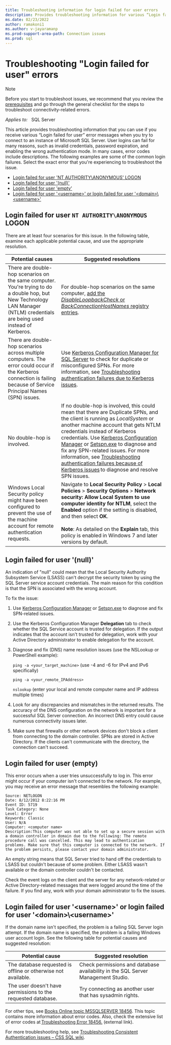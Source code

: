 ```yaml
---
title: Troubleshooting information for login failed for user errors
description: Provides troubleshooting information for various “Login failed for user” errors that appear when connecting to an instance of SQL Server.  
ms.date: 02/23/2022
author: ramakoni1
ms.author: v-jayaramanp
ms.prod-support-area-path: Connection issues
ms.prod: sql
---
```


# Troubleshooting "Login failed for user" errors

> [!NOTE]
> Before you start to troubleshoot issues, we recommend that you review the [prerequisites](resolving-connectivity-errors.md#prerequisite) and go through the general checklist for the steps to troubleshoot connectivity-related errors.

_Applies to:_ &nbsp; SQL Server

This article provides troubleshooting information that you can use if you receive various “Login failed for user” error messages when you try to connect to an instance of Microsoft SQL Server. User logins can fail for many reasons, such as invalid credentials, password expiration, and enabling the wrong authentication mode. In many cases, error codes include descriptions. The following examples are some of the common login failures. Select the exact error that you're experiencing to troubleshoot the issue.

- [Login failed for user 'NT AUTHORITY\ANONYMOUS' LOGON](#login-failed-for-user-nt-authorityanonymous-logon)
- [Login failed for user '(null)'](#login-failed-for-user-null)
- [Login failed for user 'empty'](#login-failed-for-user-empty)
- [Login failed for user '\<username>' or login failed for user '\<domain>\\\<username>'](#login-failed-for-user-username-or-login-failed-for-user-domainusername)

## Login failed for user `NT AUTHORITY\ANONYMOUS` LOGON

There are at least four scenarios for this issue. In the following table, examine each applicable potential cause, and use the appropriate resolution.

|Potential causes  |Suggested resolutions  |
|---------|---------|
|There are double-hop scenarios on the same computer. You're trying to do a double hop, but New Technology LAN Manager (NTLM) credentials are being used instead of Kerberos.      | For double-hop scenarios on the same computer, [add the *DisableLoopbackCheck* or *BackConnectionHostNames* registry entries](../../windows-server/networking/accessing-server-locally-with-fqdn-cname-alias-denied.md#method-1-recommended-create-the-local-security-authority-host-names-that-can-be-referenced-in-a-ntlm-authentication-request).
|There are double-hop scenarios across multiple computers. The error could occur if the Kerberos connection is failing because of Service Principal Names (SPN) issues.      | Use [Kerberos Configuration Manager for SQL Server](https://www.microsoft.com/download/details.aspx?id=39046) to check for duplicate or misconfigured SPNs. For more information, see [Troubleshooting authentication failures due to Kerberos issues](kerberos-configuration-manager-available.md).|
|No double-hop is involved.      |    If no double-hop is involved, this could mean that there are Duplicate SPNs, and the client is running as *LocalSystem* or another machine account that gets NTLM credentials instead of Kerberos credentials. Use [Kerberos Configuration Manager](using-kerberosmngr-sqlserver.md) or [Setspn.exe](/previous-versions/windows/it-pro/windows-server-2012-R2-and-2012/cc731241(v=ws.11)) to diagnose and fix any SPN-related issues. For more information, see [Troubleshooting authentication failures because of Kerberos issues](kerberos-configuration-manager-available.md) to diagnose and resolve SPN issues.     |
|Windows Local Security policy might have been configured to prevent the use of the machine account for remote authentication requests.      |      Navigate to **Local Security Policy** > **Local Policies** > **Security Options** > **Network security: Allow Local System to use computer identity for NTLM**, select the **Enabled** option if the setting is disabled, and then select **OK**.<br/><br/>**Note**: As detailed on the **Explain** tab, this policy is enabled in Windows 7 and later versions by default.    |

## Login failed for user '(null)'

An indication of "null" could mean that the Local Security Authority Subsystem Service (LSASS) can't decrypt the security token by using the SQL Server service account credentials. The main reason for this condition is that the SPN is associated with the wrong account.

To fix the issue:

1. Use [Kerberos Configuration Manager](kerberos-configuration-manager-available.md) or [Setspn.exe](/previous-versions/windows/it-pro/windows-server-2012-R2-and-2012/cc731241(v=ws.11)) to diagnose and fix SPN-related issues.
1. Use the Kerberos Configuration Manager **Delegation** tab to check whether the SQL Service account is trusted for delegation. If the output indicates that the account isn't trusted for delegation, work with your Active Directory administrator to enable delegation for the account.

1. Diagnose and fix (DNS) name resolution issues (use the NSLookup or PowerShell example):

    `ping -a <your_target_machine>` (use -4 and -6 for IPv4 and IPv6 specifically)

    `ping -a <your_remote_IPAddress>`

    `nslookup` (enter your local and remote computer name and IP address multiple times)

1. Look for any discrepancies and mismatches in the returned results. The accuracy of the DNS configuration on the network is important for a successful SQL Server connection. An incorrect DNS entry could cause numerous connectivity issues later.

1. Make sure that firewalls or other network devices don't block a client from connecting to the domain controller. SPNs are stored in Active Directory. If the clients can't communicate with the directory, the connection can't succeed.
    
## Login failed for user (empty)

This error occurs when a user tries unsuccessfully to log in. This error might occur if your computer isn't connected to the network. For example, you may receive an error message that resembles the following example:

```output
Source: NETLOGON
Date: 8/12/2012 8:22:16 PM
Event ID: 5719
Task Category: None
Level: Error
Keywords: Classic
User: N/A
Computer: <computer name>
Description:This computer was not able to set up a secure session with a domain controller in domain due to the following: The remote procedure call was cancelled. This may lead to authentication problems. Make sure that this computer is connected to the network. If the problem persists, please contact your domain administrator.
```
An empty string means that SQL Server tried to hand off the credentials to LSASS but couldn't because of some problem. Either LSASS wasn't available or the domain controller couldn't be contacted.

Check the event logs on the client and the server for any network-related or Active Directory-related messages that were logged around the time of the failure. If you find any, work with your domain administrator to fix the issues.

## Login failed for user '\<username>' or login failed for user '\<domain>\\\<username>'

If the domain name isn't specified, the problem is a failing SQL Server login attempt. If the domain name is specified, the problem is a failing Windows user account login. See the following table for potential causes and suggested resolution:

| Potential cause   | Suggested resolution   |
| --------- | --------- |
| The database requested is offline or otherwise not available.      |   Check permissions and database availability in the SQL Server Management Studio.        |
| The user doesn't have permissions to the requested database.       |   Try connecting as another user that has sysadmin rights.       |

For other tips, see [Books Online topic MSSQLSERVER 18456](/sql/relational-databases/errors-events/mssqlserver-18456-database-engine-error?view=sql-server-ver15&preserve-view=true). This topic contains more information about error codes. Also, check the extensive list of error codes at [Troubleshooting Error 18456.](https://sqlblog.org/2011/01/14/troubleshooting-error-18456) (external link).

For more troubleshooting help, see [Troubleshooting Consistent Authentication issues – CSS SQL wiki](https://github.com/microsoft/CSS_SQL_Networking_Tools/wiki/0000-Troubleshooting-Workflows).
